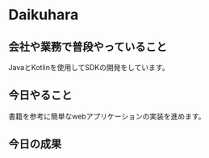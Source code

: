 # Daikuhara

## 会社や業務で普段やっていること

JavaとKotlinを使用してSDKの開発をしています。

## 今日やること

書籍を参考に簡単なwebアプリケーションの実装を進めます。

## 今日の成果
